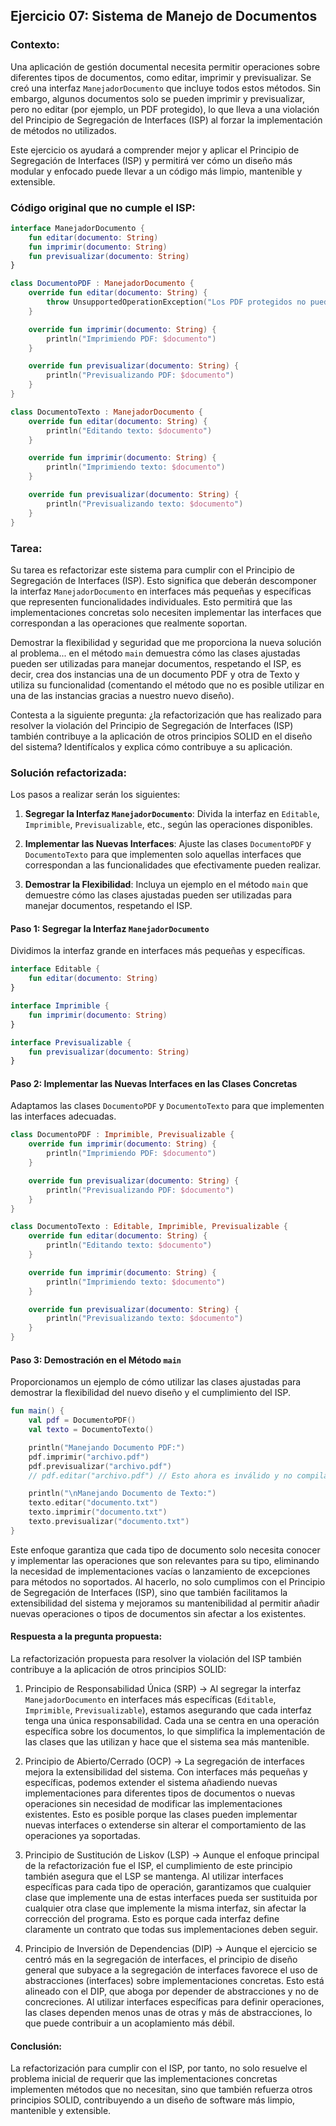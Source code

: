 ## Ejercicio 07: Sistema de Manejo de Documentos

### **Contexto:**

Una aplicación de gestión documental necesita permitir operaciones sobre diferentes tipos de documentos, como editar, imprimir y previsualizar. Se creó una interfaz `ManejadorDocumento` que incluye todos estos métodos. 
Sin embargo, algunos documentos solo se pueden imprimir y previsualizar, pero no editar (por ejemplo, un PDF protegido), lo que lleva a una violación del Principio de Segregación de Interfaces (ISP) al forzar la 
implementación de métodos no utilizados.

Este ejercicio os ayudará a comprender mejor y aplicar el Principio de Segregación de Interfaces (ISP) y permitirá ver cómo un diseño más modular y enfocado puede llevar a un código más limpio, mantenible y extensible.

### **Código original que no cumple el ISP:**

```kotlin
interface ManejadorDocumento {
    fun editar(documento: String)
    fun imprimir(documento: String)
    fun previsualizar(documento: String)
}

class DocumentoPDF : ManejadorDocumento {
    override fun editar(documento: String) {
        throw UnsupportedOperationException("Los PDF protegidos no pueden ser editados.")
    }

    override fun imprimir(documento: String) {
        println("Imprimiendo PDF: $documento")
    }

    override fun previsualizar(documento: String) {
        println("Previsualizando PDF: $documento")
    }
}

class DocumentoTexto : ManejadorDocumento {
    override fun editar(documento: String) {
        println("Editando texto: $documento")
    }

    override fun imprimir(documento: String) {
        println("Imprimiendo texto: $documento")
    }

    override fun previsualizar(documento: String) {
        println("Previsualizando texto: $documento")
    }
}
```

### **Tarea:**

Su tarea es refactorizar este sistema para cumplir con el Principio de Segregación de Interfaces (ISP). Esto significa que deberán descomponer la interfaz `ManejadorDocumento` en interfaces más pequeñas y específicas que representen 
funcionalidades individuales. Esto permitirá que las implementaciones concretas solo necesiten implementar las interfaces que correspondan a las operaciones que realmente soportan.

Demostrar la flexibilidad y seguridad que me proporciona la nueva solución al problema... en el método `main` demuestra cómo las clases ajustadas pueden ser utilizadas para manejar documentos, respetando el ISP, es decir, crea dos 
instancias una de un documento PDF y otra de Texto y utiliza su funcionalidad (comentando el método que no es posible utilizar en una de las instancias gracias a nuestro nuevo diseño).

Contesta a la siguiente pregunta: ¿la refactorización que has realizado para resolver la violación del Principio de Segregación de Interfaces (ISP) también contribuye a la aplicación de otros principios SOLID en el diseño del sistema? 
Identifícalos y explica cómo contribuye a su aplicación.

### **Solución refactorizada:**

Los pasos a realizar serán los siguientes:

   1. **Segregar la Interfaz `ManejadorDocumento`**: Divida la interfaz en `Editable`, `Imprimible`, `Previsualizable`, etc., según las operaciones disponibles.
   
   2. **Implementar las Nuevas Interfaces**: Ajuste las clases `DocumentoPDF` y `DocumentoTexto` para que implementen solo aquellas interfaces que correspondan a las funcionalidades que efectivamente pueden realizar.

   3. **Demostrar la Flexibilidad**: Incluya un ejemplo en el método `main` que demuestre cómo las clases ajustadas pueden ser utilizadas para manejar documentos, respetando el ISP.

#### Paso 1: Segregar la Interfaz `ManejadorDocumento`

Dividimos la interfaz grande en interfaces más pequeñas y específicas.

```kotlin
interface Editable {
    fun editar(documento: String)
}

interface Imprimible {
    fun imprimir(documento: String)
}

interface Previsualizable {
    fun previsualizar(documento: String)
}
```

#### Paso 2: Implementar las Nuevas Interfaces en las Clases Concretas

Adaptamos las clases `DocumentoPDF` y `DocumentoTexto` para que implementen las interfaces adecuadas.

```kotlin
class DocumentoPDF : Imprimible, Previsualizable {
    override fun imprimir(documento: String) {
        println("Imprimiendo PDF: $documento")
    }

    override fun previsualizar(documento: String) {
        println("Previsualizando PDF: $documento")
    }
}

class DocumentoTexto : Editable, Imprimible, Previsualizable {
    override fun editar(documento: String) {
        println("Editando texto: $documento")
    }

    override fun imprimir(documento: String) {
        println("Imprimiendo texto: $documento")
    }

    override fun previsualizar(documento: String) {
        println("Previsualizando texto: $documento")
    }
}
```

#### Paso 3: Demostración en el Método `main`

Proporcionamos un ejemplo de cómo utilizar las clases ajustadas para demostrar la flexibilidad del nuevo diseño y el cumplimiento del ISP.

```kotlin
fun main() {
    val pdf = DocumentoPDF()
    val texto = DocumentoTexto()

    println("Manejando Documento PDF:")
    pdf.imprimir("archivo.pdf")
    pdf.previsualizar("archivo.pdf")
    // pdf.editar("archivo.pdf") // Esto ahora es inválido y no compilará, reflejando el cumplimiento del ISP.

    println("\nManejando Documento de Texto:")
    texto.editar("documento.txt")
    texto.imprimir("documento.txt")
    texto.previsualizar("documento.txt")
}
```

Este enfoque garantiza que cada tipo de documento solo necesita conocer y implementar las operaciones que son relevantes para su tipo, eliminando la necesidad de implementaciones vacías o lanzamiento de excepciones para métodos no soportados. 
Al hacerlo, no solo cumplimos con el Principio de Segregación de Interfaces (ISP), sino que también facilitamos la extensibilidad del sistema y mejoramos su mantenibilidad al permitir añadir nuevas operaciones o tipos de documentos sin afectar 
a los existentes.

#### Respuesta a la pregunta propuesta:

La refactorización propuesta para resolver la violación del ISP también contribuye a la aplicación de otros principios SOLID:

   1. Principio de Responsabilidad Única (SRP) -> Al segregar la interfaz `ManejadorDocumento` en interfaces más específicas (`Editable`, `Imprimible`, `Previsualizable`), estamos asegurando que cada interfaz tenga una única responsabilidad. 
   Cada una se centra en una operación específica sobre los documentos, lo que simplifica la implementación de las clases que las utilizan y hace que el sistema sea más mantenible.

   2. Principio de Abierto/Cerrado (OCP) -> La segregación de interfaces mejora la extensibilidad del sistema. Con interfaces más pequeñas y específicas, podemos extender el sistema añadiendo nuevas implementaciones para diferentes tipos 
   de documentos o nuevas operaciones sin necesidad de modificar las implementaciones existentes. Esto es posible porque las clases pueden implementar nuevas interfaces o extenderse sin alterar el 
   comportamiento de las operaciones ya soportadas.

   3. Principio de Sustitución de Liskov (LSP) -> Aunque el enfoque principal de la refactorización fue el ISP, el cumplimiento de este principio también asegura que el LSP se mantenga. Al utilizar interfaces específicas para cada tipo de operación, garantizamos que cualquier clase que implemente 
   una de estas interfaces pueda ser sustituida por cualquier otra clase que implemente la misma interfaz, sin afectar la corrección del programa. Esto es porque cada interfaz define claramente un contrato que todas sus implementaciones deben seguir.

   4. Principio de Inversión de Dependencias (DIP) -> Aunque el ejercicio se centró más en la segregación de interfaces, el principio de diseño general que subyace a la segregación de interfaces favorece el uso de abstracciones (interfaces) sobre implementaciones concretas. 
   Esto está alineado con el DIP, que aboga por depender de abstracciones y no de concreciones. Al utilizar interfaces específicas para definir operaciones, las clases dependen menos unas de otras y más de abstracciones, 
   lo que puede contribuir a un acoplamiento más débil.

#### Conclusión:

La refactorización para cumplir con el ISP, por tanto, no solo resuelve el problema inicial de requerir que las implementaciones concretas implementen métodos que no necesitan, sino que también refuerza otros principios SOLID, contribuyendo a un diseño 
de software más limpio, mantenible y extensible.

